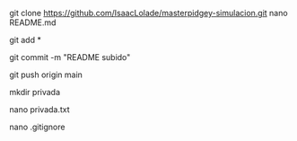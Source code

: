 git clone https://github.com/IsaacLolade/masterpidgey-simulacion.git
nano README.md

git add * 

git commit -m "README subido"

git push origin main 

mkdir privada

nano privada.txt

nano .gitignore



